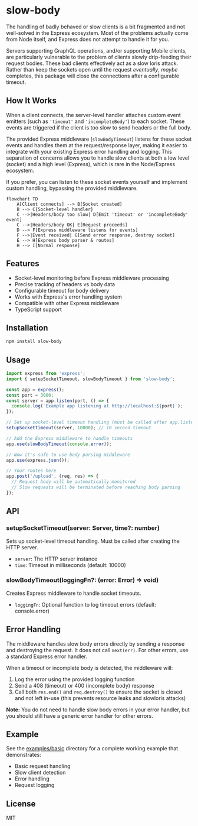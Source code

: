 # slow-body

The handling of badly behaved or slow clients is a bit fragmented and not well-solved in the Express ecosystem. Most of the problems actually come from Node itself, and Express does not attempt to handle it for you.

Servers supporting GraphQL operations, and/or supporting Mobile clients, are particularly vulnerable to the problem of clients slowly drip-feeding their request bodies.
These bad clients effectively act as a slow loris attack. Rather than keep the sockets open until the request _eventually_, _maybe_ completes, this package will close the connections after a configurable timeout.

## How It Works

When a client connects, the server-level handler attaches custom event emitters (such as `'timeout'` and `'incompleteBody'`) to each socket. These events are triggered if the client is too slow to send headers or the full body.

The provided Express middleware (`slowBodyTimeout`) listens for these socket events and handles them at the request/response layer, making it easier to integrate with your existing Express error handling and logging. This separation of concerns allows you to handle slow clients at both a low level (socket) and a high level (Express), which is rare in the Node/Express ecosystem.

If you prefer, you can listen to these socket events yourself and implement custom handling, bypassing the provided middleware.

```mermaid
flowchart TD
    A[Client connects] --> B[Socket created]
    B --> C{Socket-level handler}
    C -->|Headers/body too slow| D[Emit 'timeout' or 'incompleteBody' event]
    C -->|Headers/body OK| E[Request proceeds]
    D --> F[Express middleware listens for events]
    F -->|Event received| G[Send error response, destroy socket]
    E --> H[Express body parser & routes]
    H --> I[Normal response]
```

## Features

- Socket-level monitoring before Express middleware processing
- Precise tracking of headers vs body data
- Configurable timeout for body delivery
- Works with Express's error handling system
- Compatible with other Express middleware
- TypeScript support

## Installation

```bash
npm install slow-body
```

## Usage

```typescript
import express from 'express';
import { setupSocketTimeout, slowBodyTimeout } from 'slow-body';

const app = express();
const port = 3000;
const server = app.listen(port, () => {
  console.log(`Example app listening at http://localhost:${port}`);
});

// Set up socket-level timeout handling (must be called after app.listen)
setupSocketTimeout(server, 10000); // 10 second timeout

// Add the Express middleware to handle timeouts
app.use(slowBodyTimeout(console.error));

// Now it's safe to use body parsing middleware
app.use(express.json());

// Your routes here
app.post('/upload', (req, res) => {
  // Request body will be automatically monitored
  // Slow requests will be terminated before reaching body parsing
});
```

## API

### setupSocketTimeout(server: Server, time?: number)

Sets up socket-level timeout handling. Must be called after creating the HTTP server.

- `server`: The HTTP server instance
- `time`: Timeout in milliseconds (default: 10000)

### slowBodyTimeout(loggingFn?: (error: Error) => void)

Creates Express middleware to handle socket timeouts.

- `loggingFn`: Optional function to log timeout errors (default: console.error)

## Error Handling

The middleware handles slow body errors directly by sending a response and destroying the request. It does not call `next(err)`. For other errors, use a standard Express error handler.

When a timeout or incomplete body is detected, the middleware will:

1. Log the error using the provided logging function
2. Send a 408 (timeout) or 400 (incomplete body) response
3. Call both `res.end()` and `req.destroy()` to ensure the socket is closed and not left in-use (this prevents resource leaks and slowloris attacks)

**Note:** You do not need to handle slow body errors in your error handler, but you should still have a generic error handler for other errors.

## Example

See the [examples/basic](examples/basic) directory for a complete working example that demonstrates:

- Basic request handling
- Slow client detection
- Error handling
- Request logging

## License

MIT